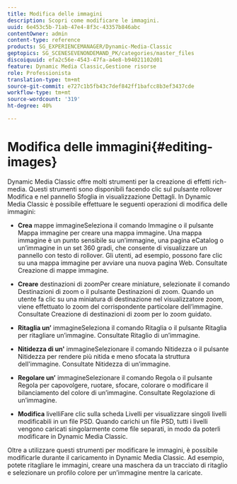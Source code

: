 ```yaml
---
title: Modifica delle immagini
description: Scopri come modificare le immagini.
uuid: 6e453c5b-71ab-47e4-8f3c-43357b846abc
contentOwner: admin
content-type: reference
products: SG_EXPERIENCEMANAGER/Dynamic-Media-Classic
geptopics: SG_SCENESEVENONDEMAND_PK/categories/master_files
discoiquuid: efa2c56e-4543-47fa-a4e8-b94021102d01
feature: Dynamic Media Classic,Gestione risorse
role: Professionista
translation-type: tm+mt
source-git-commit: e727c1b5fb43c7def842ff1bafcc8b3ef3437cde
workflow-type: tm+mt
source-wordcount: '319'
ht-degree: 40%

---
```



# Modifica delle immagini{#editing-images}

Dynamic Media Classic offre molti strumenti per la creazione di effetti rich-media. Questi strumenti sono disponibili facendo clic sul pulsante rollover Modifica e nel pannello Sfoglia in visualizzazione Dettagli. In Dynamic Media Classic è possibile effettuare le seguenti operazioni di modifica delle immagini:

* **Crea**
mappe immagineSeleziona il comando Immagine o il pulsante Mappa immagine per creare una mappa immagine. Una mappa immagine è un punto sensibile su un’immagine, una pagina eCatalog o un’immagine in un set 360 gradi, che consente di visualizzare un pannello con testo di rollover. Gli utenti, ad esempio, possono fare clic su una mappa immagine per avviare una nuova pagina Web. Consultate Creazione di mappe immagine.

* **Creare**
destinazioni di zoomPer creare miniature, selezionate il comando Destinazioni di zoom o il pulsante Destinazioni di zoom. Quando un utente fa clic su una miniatura di destinazione nel visualizzatore zoom, viene effettuato lo zoom del corrispondente particolare dell’immagine. Consultate Creazione di destinazioni di zoom per lo zoom guidato.

* **Ritaglia un’**
immagineSeleziona il comando Ritaglia o il pulsante Ritaglia per ritagliare un’immagine. Consultate Ritaglio di un’immagine.

* **Nitidezza di un&#39;**
immagineSelezionare il comando Nitidezza o il pulsante Nitidezza per rendere più nitida e meno sfocata la struttura dell&#39;immagine. Consultate Nitidezza di un’immagine.

* **Regolare un’**
immagineSelezionare il comando Regola o il pulsante Regola per capovolgere, ruotare, sfocare, colorare o modificare il bilanciamento del colore di un’immagine. Consultate Regolazione di un’immagine.

* **Modifica**
livelliFare clic sulla scheda Livelli per visualizzare singoli livelli modificabili in un file PSD. Quando carichi un file PSD, tutti i livelli vengono caricati singolarmente come file separati, in modo da poterli modificare in Dynamic Media Classic.

Oltre a utilizzare questi strumenti per modificare le immagini, è possibile modificarle durante il caricamento in Dynamic Media Classic. Ad esempio, potete ritagliare le immagini, creare una maschera da un tracciato di ritaglio e selezionare un profilo colore per un’immagine mentre la caricate.
